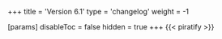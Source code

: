 +++
title = 'Version 6.1'
type = 'changelog'
weight = -1

[params]
  disableToc = false
  hidden = true
+++
{{< piratify >}}
